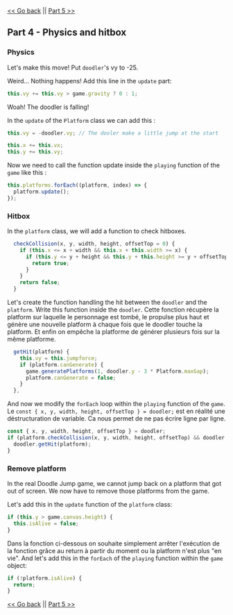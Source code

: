 [<< Go back](./part_3.md) || [Part 5 >>](./part_5.md)

## Part 4 - Physics and hitbox

### Physics

Let's make this move! Put `doodler`'s vy to -25.

Weird... Nothing happens! Add this line in the `update` part:

```javascript
this.vy += this.vy > game.gravity ? 0 : 1;
```

Woah! The doodler is falling!

In the `update` of the `Platform` class we can add this :

```javascript
this.vy = -doodler.vy; // The dooler make a little jump at the start

this.x += this.vx;
this.y += this.vy;
```

Now we need to call the function update inside the `playing` function of the `game` like this :

```javascript
this.platforms.forEach((platform, index) => {
  platform.update();
});
```

### Hitbox



In the `platform` class, we will add a function to check hitboxes.

```javascript
  checkCollision(x, y, width, height, offsetTop = 0) {
    if (this.x <= x + width && this.x + this.width >= x) {
      if (this.y <= y + height && this.y + this.height >= y + offsetTop) {
        return true;
      }
    }
    return false;
  }
```

Let's create the function handling the hit between the `doodler` and the `platform`. Write this function inside the `doodler`. 
Cette fonction récupère la platform sur laquelle le personnage est tombé, le propulse plus haut et génère une nouvelle platform à chaque fois que le doodler touche la platform. Et enfin on empêche la platforme de générer plusieurs fois sur la même platforme.

```javascript
  getHit(platform) {
    this.vy = this.jumpforce;
    if (platform.canGenerate) {
      game.generatePlatforms(1, doodler.y - 3 * Platform.maxGap);
      platform.canGenerate = false;
    }
  },
```

And now we modify the `forEach` loop within the `playing` function of the `game`.
Le ```const { x, y, width, height, offsetTop } = doodler;``` est en réalité une déstructuration de variable. Ca nous permet de ne pas écrire ligne par ligne.

```javascript
const { x, y, width, height, offsetTop } = doodler;
if (platform.checkCollision(x, y, width, height, offsetTop) && doodler.vy > 0) {
  doodler.getHit(platform);
}
```

### Remove platform

In the real Doodle Jump game, we cannot jump back on a platform that got out of screen. We now have to remove those platforms from the game.

Let's add this in the ```update``` function of the ```platform``` class:

```javascript
if (this.y > game.canvas.height) {
  this.isAlive = false;
}
```

Dans la fonction ci-dessous on souhaite simplement arrêter l'exécution de la fonction grâce au return à partir du moment ou la platform n'est plus "en vie".
And let's add this in the `forEach` of the `playing` function within the `game` object:

```javascript
if (!platform.isAlive) {
  return;
}
```

[<< Go back](./part_3.md) || [Part 5 >>](./part_5.md)
